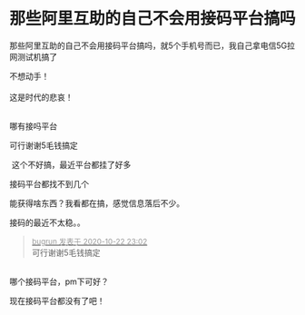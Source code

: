 # 那些阿里互助的自己不会用接码平台搞吗


那些阿里互助的自己不会用接码平台搞吗，就5个手机号而已，我自己拿电信5G拉网测试机搞了

不想动手！<br />
<br />
这是时代的悲哀！<br />
<br />
<img src="static/image/smiley/default/lol.gif" smilieid="12" border="0" alt="" /><img src="static/image/smiley/default/lol.gif" smilieid="12" border="0" alt="" /><img src="static/image/smiley/default/lol.gif" smilieid="12" border="0" alt="" />

哪有接吗平台

可行谢谢5毛钱搞定

<img src="static/image/smiley/default/lol.gif" smilieid="12" border="0" alt="" /> 这个不好搞，最近平台都挂了好多

接码平台都找不到几个

能获得啥东西？我看都在搞，感觉信息落后不少。

接码的最近不太稳。。

<div class="quote"><blockquote><font size="2"><a href="https://www.hostloc.com/forum.php?mod=redirect&amp;goto=findpost&amp;pid=9338593&amp;ptid=757393" target="_blank"><font color="#999999">bugrun 发表于 2020-10-22 23:02</font></a></font><br />
可行谢谢5毛钱搞定</blockquote></div><br />
哪个接码平台，pm下可好？

现在接码平台都没有了吧！
